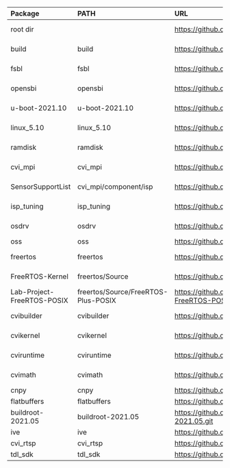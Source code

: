 
| Package                    | PATH                                | URL                                                      | Branch        | Commit       |
|:---------------------------|:------------------------------------|:---------------------------------------------------------|:--------------|:-------------|
| root dir                   |                                     | https://github.com/sophgo/sophpi.git                     | sg200x-evb    | e0a45a8      |
| build                      | build                               | https://github.com/sophgo/build.git                      | sg200x-dev    | f3374ef      |
| fsbl                       | fsbl                                | https://github.com/sophgo/fsbl.git                       | sg200x-dev    | dd69b33      |
| opensbi                    | opensbi                             | https://github.com/sophgo/opensbi.git                    | sg200x-dev    | fffb475      |
| u-boot-2021.10             | u-boot-2021.10                      | https://github.com/sophgo/u-boot-2021.10.git             | sg200x-dev    | 4d1b2c3612   |
| linux_5.10                 | linux_5.10                          | https://github.com/sophgo/linux_5.10.git                 | sg200x-dev    | 17e4a0826c3a |
| ramdisk                    | ramdisk                             | https://github.com/sophgo/ramdisk.git                    | sg200x-dev    | 64701be      |
| cvi_mpi                    | cvi_mpi                             | https://github.com/sophgo/cvi_mpi.git                    | sg200x-dev    | 1f41e2f      |
| SensorSupportList          | cvi_mpi/component/isp               | https://github.com/sophgo/SensorSupportList.git          | sg200x-dev    | 257c696      |
| isp_tuning                 | isp_tuning                          | https://github.com/sophgo/isp_tuning.git                 | sg200x-dev    | 96731d1      |
| osdrv                      | osdrv                               | https://github.com/sophgo/osdrv.git                      | sg200x-dev    | 97a4f29      |
| oss                        | oss                                 | https://github.com/sophgo/oss.git                        | master        | a9d88d3      |
| freertos                   | freertos                            | https://github.com/sophgo/freertos.git                   | sg200x-dev    | eb9faf5fe    |
| FreeRTOS-Kernel            | freertos/Source                     | https://github.com/sophgo/FreeRTOS-Kernel.git            | sg200x-dev    | d52c1b6e6    |
| Lab-Project-FreeRTOS-POSIX | freertos/Source/FreeRTOS-Plus-POSIX | https://github.com/sophgo/Lab-Project-FreeRTOS-POSIX.git | sg200x-dev    | 5042bfd      |
| cvibuilder                 | cvibuilder                          | https://github.com/sophgo/cvibuilder.git                 | sg200x-dev    | 4309f2a      |
| cvikernel                  | cvikernel                           | https://github.com/sophgo/cvikernel.git                  | sg200x-dev    | 9f1f57a      |
| cviruntime                 | cviruntime                          | https://github.com/sophgo/cviruntime.git                 | sg200x-dev    | 3f49386      |
| cvimath                    | cvimath                             | https://github.com/sophgo/cvimath.git                    | sg200x-dev    | ce8705f      |
| cnpy                       | cnpy                                | https://github.com/sophgo/cnpy.git                       | tpu           | 2f56f4c      |
| flatbuffers                | flatbuffers                         | https://github.com/sophgo/flatbuffers.git                | master        | 6da1cf7      |
| buildroot-2021.05          | buildroot-2021.05                   | https://github.com/sophgo/buildroot-2021.05.git          | sg200x-dev    | 5b7acd1b     |
| ive                        | ive                                 | https://github.com/sophgo/ive.git                        | master        | 269c9d0      |
| cvi_rtsp                   | cvi_rtsp                            | https://github.com/sophgo/cvi_rtsp.git                   | master        | f5cc30e      |
| tdl_sdk                    | tdl_sdk                             | https://github.com/sophgo/tdl_sdk.git                    | master        | 61cf421e     |
